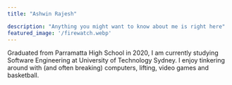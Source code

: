 ```yaml
---
title: "Ashwin Rajesh"

description: "Anything you might want to know about me is right here"
featured_image: '/firewatch.webp'
---
```


Graduated from Parramatta High School in 2020, I am currently studying Software Engineering at University of Technology Sydney. I enjoy tinkering around with (and often breaking) computers, lifting, video games and basketball.
